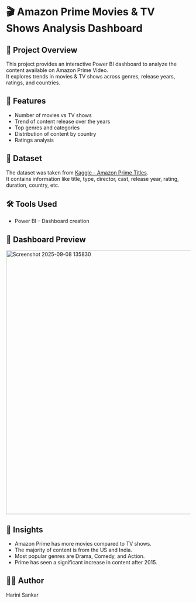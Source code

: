 # 🎬 Amazon Prime Movies & TV Shows Analysis Dashboard

## 📌 Project Overview
This project provides an interactive Power BI dashboard to analyze the content available on Amazon Prime Video.  
It explores trends in movies & TV shows across genres, release years, ratings, and countries.  

## 🚀 Features
- Number of movies vs TV shows
- Trend of content release over the years
- Top genres and categories
- Distribution of content by country
- Ratings analysis

## 📂 Dataset
The dataset was taken from [Kaggle - Amazon Prime Titles](https://www.kaggle.com/datasets/shivamb/amazon-prime-movies-and-tv-shows).  
It contains information like title, type, director, cast, release year, rating, duration, country, etc.

## 🛠️ Tools Used
- Power BI – Dashboard creation

## 📸 Dashboard Preview
<img width="1294" height="721" alt="Screenshot 2025-09-08 135830" src="https://github.com/user-attachments/assets/330a54d2-18b3-439d-baea-009fc3951380" />


## 📜 Insights
- Amazon Prime has more movies compared to TV shows.  
- The majority of content is from the US and India.  
- Most popular genres are Drama, Comedy, and Action.  
- Prime has seen a significant increase in content after 2015.  

## 👩‍💻 Author
Harini Sankar
